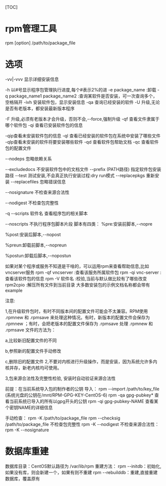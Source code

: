 [TOC]


# rpm管理工具
rpm [option] /path/to/package_file

# 选项

-vv|-vvv 显示详细安装信息

-h 以#号显示程序包管理执行进度,每个#表示2%的进
-e package_name :卸载
-q package_name1 package_name2 :查询某软件是否安装，可一次查询多个，空格隔开
-ivh 安装软件包，显示安装信息
-qa 查询已经安装的软件 
-U 升级,无论是否有老版本，都安装最新版本程序

-F 升级,必须有老版本才会升级，否则不会,--force,强制升级
-qf 查看文件隶属于哪个软件包
-qi 查看已安装软件包的信息

-qip查看未安装软件包的信息
-ql 查看已经安装的软件包在系统中安装了哪些文件
-qlp查看未安装的软件将要安装哪些软件
-qd 查看软件包帮助文档
-qc 查看软件包的配置文件

--nodeps 忽略依赖关系

--excludedocs 不安装软件包中的文档文件
--prefix (PATH路径) 指定软件包安装路径
--test 测试安装,不会真正执行安装过程:dry run模式
--replacepkgs 重新安装
--replacefiles 忽略错误信息

--nosignature 不检查来源合法性

--nodigest 不检查包完整性

-q --scripts 软件名 查看程序包的相关脚本

--noscripts 不执行程序包脚本片段
脚本有四类：
%pre:安装前脚本,--nopre

%post:安装后脚本,--nopost

%preun:卸载前脚本,--nopreun

%postun:卸载后脚本,--nopostun

如果对某个程序或服务不知道是干啥的，可以运用rpm来查看帮助信息,比如vncserver服务
rpm -qf vncserver :查看该服务所属软件包
rpm -qi vnc-server :查看该软件包的信息
rpm -V 软件名  :校验,当前与默认做比较有了哪些改变
rpm2cpio :解压所有文件到当前目录
大多数安装包的示例文档名称都会带有example

注意:

1,在升级软件包时，有时不同版本间的配置文件可能会不太兼容。RPM使用 .rpmnew 和 .rpmsave 来处理这种情况。有时，新版本的配置文件会保存为 .rpmnew ；有时，会把老版本的配置文件保存为 .rpmsave
处理 .rpmnew 和 .rpmsave 文件的方法为：

a,比较新旧配置文件的不同

b,参照新的配置文件手动修改

c,删除旧的配置文件
2,不要对内核进行升级操作，而是安装，因为系统允许多内核并存，新老内核均可使用。  

3,包来源合法性及完整性检验,
安装时自动验证来源合法性

前提：在当前系统导入包的制作者的公钥
导入：
  rpm --import /path/to/key_file (系统光盘的公钥在/mnt/RPM-GPG-KEY-CentOS-6)
  rpm -qa gpg-pubkey* 查看当前系统已导入的所有以gpg开头的公钥
  rpm -qi gpg-pubkey-NAME 查看某个密钥NAME的详细信息

手动检查：
rpm -K /path/to/package_file
rpm --checksig /path/to/package_file
不检查包完整性
  rpm -K --nodigest
不检查来源合法性：
  rpm -K --nosignature



# 数据库重建
数据库目录：CentOS默认路径为 /var/lib/rpm
重建方法：
  rpm --initdb：初始化,如果没有库，则会新建一个，如果有则不重建
  rpm --rebuilddb：重建,直接重建数据库，覆盖原有
